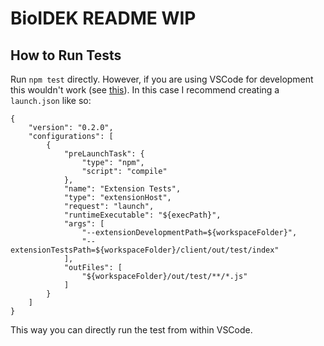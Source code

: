 # BioIDEK README WIP


## How to Run Tests
Run `npm test` directly. However, if you are using VSCode for development this wouldn't work (see
[this](https://code.visualstudio.com/api/working-with-extensions/testing-extension#using-insiders-version-for-extension-development)).
In this case I recommend creating a `launch.json` like so:
```
{
    "version": "0.2.0",
    "configurations": [
        {
            "preLaunchTask": {
                "type": "npm",
                "script": "compile"
            },
            "name": "Extension Tests",
            "type": "extensionHost",
            "request": "launch",
            "runtimeExecutable": "${execPath}",
            "args": [
                "--extensionDevelopmentPath=${workspaceFolder}",
                "--extensionTestsPath=${workspaceFolder}/client/out/test/index"
            ],
            "outFiles": [
                "${workspaceFolder}/out/test/**/*.js"
            ]
        }
    ]
}
```
This way you can directly run the test from within VSCode.
